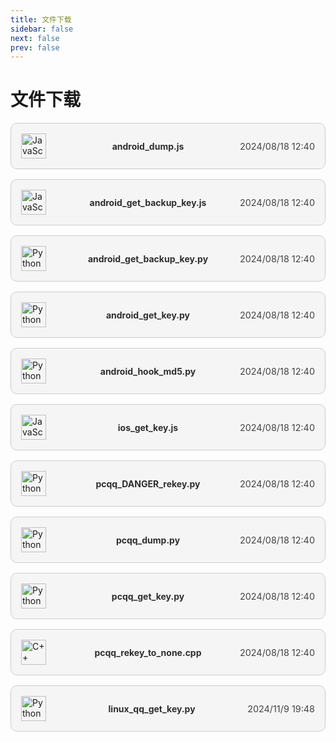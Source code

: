 ```yaml
---
title: 文件下载
sidebar: false
next: false 
prev: false
---
```


# 文件下载

<div class="file-list">
  <!-- 文件项开始 -->
  <div class="file-item">
    <div class="file-icon">
      <img src="/icons/javascript.svg" alt="JavaScript" />
    </div>
    <div class="file-name">
      <a href="/files/android_dump.js" download>android_dump.js</a>
    </div>
    <div class="file-date">
      2024/08/18 12:40
    </div>
  </div>
  
  <div class="file-item">
    <div class="file-icon">
      <img src="/icons/javascript.svg" alt="JavaScript" />
    </div>
    <div class="file-name">
      <a href="/files/android_get_backup_key.js" download>android_get_backup_key.js</a>
    </div>
    <div class="file-date">
      2024/08/18 12:40
    </div>
  </div>
  
  <div class="file-item">
    <div class="file-icon">
      <img src="/icons/python.svg" alt="Python" />
    </div>
    <div class="file-name">
      <a href="/files/android_get_backup_key.py" download>android_get_backup_key.py</a>
    </div>
    <div class="file-date">
      2024/08/18 12:40
    </div>
  </div>
  
  <div class="file-item">
    <div class="file-icon">
      <img src="/icons/python.svg" alt="Python" />
    </div>
    <div class="file-name">
      <a href="/files/android_get_key.py" download>android_get_key.py</a>
    </div>
    <div class="file-date">
      2024/08/18 12:40
    </div>
  </div>
  
  <div class="file-item">
    <div class="file-icon">
      <img src="/icons/python.svg" alt="Python" />
    </div>
    <div class="file-name">
      <a href="/files/android_hook_md5.py" download>android_hook_md5.py</a>
    </div>
    <div class="file-date">
      2024/08/18 12:40
    </div>
  </div>
  
  <div class="file-item">
    <div class="file-icon">
      <img src="/icons/javascript.svg" alt="JavaScript" />
    </div>
    <div class="file-name">
      <a href="/files/ios_get_key.js" download>ios_get_key.js</a>
    </div>
    <div class="file-date">
      2024/08/18 12:40
    </div>
  </div>
  
  <div class="file-item">
    <div class="file-icon">
      <img src="/icons/python.svg" alt="Python" />
    </div>
    <div class="file-name">
      <a href="/files/pcqq_DANGER_rekey.py" download>pcqq_DANGER_rekey.py</a>
    </div>
    <div class="file-date">
      2024/08/18 12:40
    </div>
  </div>
  
  <div class="file-item">
    <div class="file-icon">
      <img src="/icons/python.svg" alt="Python" />
    </div>
    <div class="file-name">
      <a href="/files/pcqq_dump.py" download>pcqq_dump.py</a>
    </div>
    <div class="file-date">
      2024/08/18 12:40
    </div>
  </div>
  
  <div class="file-item">
    <div class="file-icon">
      <img src="/icons/python.svg" alt="Python" />
    </div>
    <div class="file-name">
      <a href="/files/pcqq_get_key.py" download>pcqq_get_key.py</a>
    </div>
    <div class="file-date">
      2024/08/18 12:40
    </div>
  </div>
  
  <div class="file-item">
    <div class="file-icon">
      <img src="/icons/cplusplus.svg" alt="C++" />
    </div>
    <div class="file-name">
      <a href="/files/pcqq_rekey_to_none.cpp" download>pcqq_rekey_to_none.cpp</a>
    </div>
    <div class="file-date">
      2024/08/18 12:40
    </div>
  </div>
  
  <div class="file-item">
    <div class="file-icon">
      <img src="/icons/python.svg" alt="Python" />
    </div>
    <div class="file-name">
      <a href="/files/linux_qq_get_key.py" download>linux_qq_get_key.py</a>
    </div>
    <div class="file-date">
      2024/11/9 19:48
    </div>
  </div>  
  <!-- 文件项结束 -->
</div>

<style>
/* 文件列表容器 */
.file-list {
  display: flex;
  flex-direction: column;
  gap: 1rem;
}

/* 文件项样式 */
.file-item {
  background-color: var(--file-bg);
  border: 1px solid var(--file-border);
  border-radius: 10px;
  padding: 1rem;
  display: flex;
  align-items: center;
  justify-content: space-between;
  opacity: 1; /* 无动画 */
  transform: translateY(0); /* 无动画 */
}

/* 文件图标样式 */
.file-icon img {
  width: 40px;
  height: 40px;
}

/* 文件名样式 */
.file-name a {
  text-decoration: none;
  color: var(--file-text);
  font-weight: bold;
  margin-left: 1rem;
  transition: color 0.3s ease;
}

.file-name a:hover {
  color: var(--file-hover);
}

/* 文件日期样式 */
.file-date {
  color: var(--file-date-text);
  font-size: 0.9rem;
}

/* 小屏幕适配 */
@media (max-width: 600px) {
  .file-item {
    flex-direction: column;
    align-items: flex-start;
  }

  .file-date {
    margin-top: 0.5rem;
  }
}

/* 全局变量 */
:root {
  --file-bg: #f5f5f5; /* 清新中性的灰白色背景 */
  --file-border: #cccccc; /* 浅灰色边框 */
  --file-text: #2e2e2e; /* 深灰色文字 */
  --file-hover: #005bda; /* 清新的蓝色悬停效果 */
  --file-date-text: #444444; /* 中性灰色日期文字 */
}

/* 深色模式变量 */
.dark {
  --file-bg: #1e1e1e; /* 深色背景，更贴近黑色但不刺眼 */
  --file-border: #2e2e2e; /* 深灰色边框 */
  --file-text: #dcdcdc; /* 明亮的灰白色文字 */
  --file-hover: #6699ff; /* 柔和的蓝色悬停效果 */
  --file-date-text: #a1a1a1; /* 浅灰色日期文字 */
}
</style>

